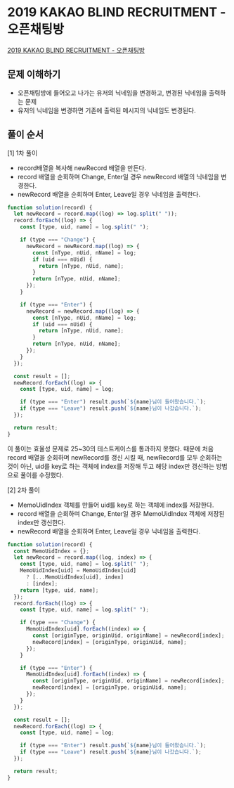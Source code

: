 # 2019 KAKAO BLIND RECRUITMENT - 오픈채팅방

[2019 KAKAO BLIND RECRUITMENT - 오픈채팅방](https://programmers.co.kr/learn/courses/30/lessons/42888)

## 문제 이해하기

- 오픈채팅방에 들어오고 나가는 유저의 닉네임을 변경하고, 변경된 닉네임을 출력하는 문제
- 유저의 닉네임을 변경하면 기존에 출력된 메시지의 닉네임도 변경된다.

## 풀이 순서

[1] 1차 풀이

- record배열을 복사해 newRecord 배열을 만든다.
- record 배열을 순회하며 Change, Enter일 경우 newRecord 배열의 닉네임을 변경한다.
- newRecord 배열을 순회하며 Enter, Leave일 경우 닉네임을 출력한다.

```js
function solution(record) {
  let newRecord = record.map((log) => log.split(" "));
  record.forEach((log) => {
    const [type, uid, name] = log.split(" ");

    if (type === "Change") {
      newRecord = newRecord.map((log) => {
        const [nType, nUid, nName] = log;
        if (uid === nUid) {
          return [nType, nUid, name];
        }
        return [nType, nUid, nName];
      });
    }

    if (type === "Enter") {
      newRecord = newRecord.map((log) => {
        const [nType, nUid, nName] = log;
        if (uid === nUid) {
          return [nType, nUid, name];
        }
        return [nType, nUid, nName];
      });
    }
  });

  const result = [];
  newRecord.forEach((log) => {
    const [type, uid, name] = log;

    if (type === "Enter") result.push(`${name}님이 들어왔습니다.`);
    if (type === "Leave") result.push(`${name}님이 나갔습니다.`);
  });

  return result;
}
```

이 풀이는 효율성 문제로 25~30의 테스트케이스를 통과하지 못했다.
때문에 처음 record 배열을 순회하며 newRecord를 갱신 시킬 때, newRecord를 모두 순회하는 것이 아닌, uid를 key로 하는 객체에 index를 저장해 두고 해당 index만 갱신하는 방법으로 풀이를 수정했다.

[2] 2차 풀이

- MemoUidIndex 객체를 만들어 uid를 key로 하는 객체에 index를 저장한다.
- record 배열을 순회하며 Change, Enter일 경우 MemoUidIndex 객체에 저장된 index만 갱신한다.
- newRecord 배열을 순회하며 Enter, Leave일 경우 닉네임을 출력한다.

```js
function solution(record) {
  const MemoUidIndex = {};
  let newRecord = record.map((log, index) => {
    const [type, uid, name] = log.split(" ");
    MemoUidIndex[uid] = MemoUidIndex[uid]
      ? [...MemoUidIndex[uid], index]
      : [index];
    return [type, uid, name];
  });
  record.forEach((log) => {
    const [type, uid, name] = log.split(" ");

    if (type === "Change") {
      MemoUidIndex[uid].forEach((index) => {
        const [originType, originUid, originName] = newRecord[index];
        newRecord[index] = [originType, originUid, name];
      });
    }

    if (type === "Enter") {
      MemoUidIndex[uid].forEach((index) => {
        const [originType, originUid, originName] = newRecord[index];
        newRecord[index] = [originType, originUid, name];
      });
    }
  });

  const result = [];
  newRecord.forEach((log) => {
    const [type, uid, name] = log;

    if (type === "Enter") result.push(`${name}님이 들어왔습니다.`);
    if (type === "Leave") result.push(`${name}님이 나갔습니다.`);
  });

  return result;
}
```
